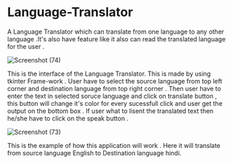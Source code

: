 # Language-Translator
A Language Translator which can translate from one language to any other language .It's also have feature like it also can read the translated language for the user .

![Screenshot (74)](https://user-images.githubusercontent.com/68509017/118517126-93382c00-b754-11eb-9dd8-0aa4028ad298.png)



This is the interface of the Language Translator. This is made by using tkinter Frame-work .
User have to select the source language from top left corner and destination language from top right corner .
Then user have to enter the text in selected soruce language and click on translate button , this button will
change it's color for every sucessfull click and user get the output on the bottom box . 
If user what to lisent the translated text then he/she have to click on the speak button .




![Screenshot (73)](https://user-images.githubusercontent.com/68509017/118516897-5e2bd980-b754-11eb-8e75-7eeeb7c4eb83.png)


This is the example of how this application will work . 
Here it will translate from source language English to Destination language hindi.
